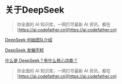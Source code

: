 # 关于DeepSeek

>  你全面的 AI 知识库，一网打尽最新 AI 资讯，都在 [https://ai.codefather.cn](https://ai.codefather.cn)

[DeepSeek 创始团队介绍](DeepSeek%20创始团队介绍.md)

[DeepSeek 发展历程](DeepSeek%20发展历程.md)

[什么是 DeepSeek？有什么核心功能？](什么是%20DeepSeek？有什么核心功能？.md)

>  你全面的 AI 知识库，一网打尽最新 AI 资讯，都在 [https://ai.codefather.cn](https://ai.codefather.cn)

